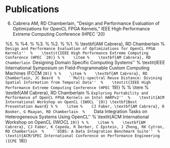 # Publications

6. Cabrera AM, RD Chamberlain, "Design and Performance Evaluation of
Optimizations for OpenCL FPGA Kernels," IEEE High Performance Extreme Computing
Conference (HPEC '20)

%5.
%
%4.
%
%3.
%
%2.
%
%1.
%    \textbf{AM Cabrera}, RD Chamberlain 
%    ``Design and Performance Evaluation of Optimizations for OpenCL FPGA Kernels'' 
%    \textit{IEEE High Performance Extreme Computing Conference (HPEC `20)}
%
%    \item
%    \textbf{AM Cabrera}, RD Chamberlain ``Designing Domain Specific Computing Systems'' 
%    \textit{IEEE International Symposium on Field-Programmable Custom Computing Machines (FCCM `20)}
%
%    \item
%    \textbf{AM Cabrera}, RD Chamberlain, JC Beard 
%    ``Multi-spectral Reuse Distance: Divining Spatial Information from Temporal Data'' 
%    \textit{IEEE High Performance Extreme Computing Conference (HPEC `19)}
%
%    \item
%    \textbf{AM Cabrera}, RD Chamberlain 
%    ``Exploring Portability and Performance of OpenCL FPGA Kernels on Intel HARPv2'' 
%    \textit{ACM International Workshop on OpenCL (IWOCL `19)} \textbf{Best Presentation Award}
%
%    \item
%    CJ Faber, \textbf{AM Cabrera}, O Booker, G Maayan, RD Chamberlain 
%    ``Data Integration Tasks on Heterogeneous Systems Using OpenCL'' 
%    \textit{ACM International Workshop on OpenCL (IWOCL `19)}
%
%    \item
%    \textbf{AM Cabrera}, CJ Faber, K Cepeda, R Derber, C Epstein, J Zheng, RK Cytron, RD Chamberlain 
%    ``DIBS: A Data Integration Benchmark Suite'' 
%    \textit{ACM/SPEC International Conference on Performance Engineering (ICPE `18)}

